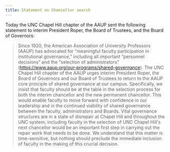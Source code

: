 ```yaml
---
title: Statement on Chancellor search
---
```

Today the UNC Chapel Hill chapter of the AAUP sent the following statement to interim President Roper, the Board of Trustees, and the Board of Governors:

> Since 1920, the American Association of University Professors (AAUP) has advocated for “meaningful faculty participation in institutional governance,” including all important “personnel decisions” and the “selection of administrators” (https://www.aaup.org/our-programs/shared-governance). The UNC Chapel Hill chapter of the AAUP urges interim President Roper, the Board of Governors and our Board of Trustees to return to the AAUP core principle of shared governance at our campus. Specifically, we insist that faculty should be at the table in the selection process for both the interim chancellor and the new permanent chancellor. This would enable faculty to move forward with confidence in our leadership and in the continued viability of shared governance between the faculty, administrators and Boards. Vital governance structures are in a state of disrepair at Chapel Hill and throughout the UNC system; including faculty in the selection of UNC Chapel Hill's next chancellor would be an important first step in carrying out the repair work that needs to be done. We understand that this matter is time-sensitive, but nothing should preclude the immediate inclusion of faculty in the making of this crucial decision.

